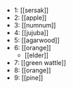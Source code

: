 - 1: [[sersak]]
- 2: [[apple]]
- 3: [[numnum]]
- 4: [[jujuba]]
- 5: [[agarwood]]
- 6: [[orange]]
	- [[elder]]
- 7: [[green wattle]]
- 8: [[orange]]
- 9: [[pine]]